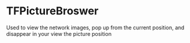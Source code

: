 # TFPictureBroswer
Used to view the network images, pop up from the current position, and disappear in your view the picture position
